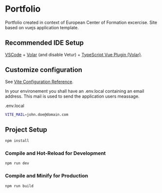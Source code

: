 # Portfolio

Portfolio created in context of European Center of Formation excercise.
Site based on vuejs application template.

## Recommended IDE Setup

[VSCode](https://code.visualstudio.com/) + [Volar](https://marketplace.visualstudio.com/items?itemName=Vue.volar) (and disable Vetur) + [TypeScript Vue Plugin (Volar)](https://marketplace.visualstudio.com/items?itemName=Vue.vscode-typescript-vue-plugin).

## Customize configuration

See [Vite Configuration Reference](https://vitejs.dev/config/).

In your environement you shall have an .env.local containing an email address. This mail is used to send the application users meassage.

.env.local
```sh
VITE_MAIL=john.doe@domain.com
```

## Project Setup

```sh
npm install
```

### Compile and Hot-Reload for Development

```sh
npm run dev
```

### Compile and Minify for Production

```sh
npm run build
```
